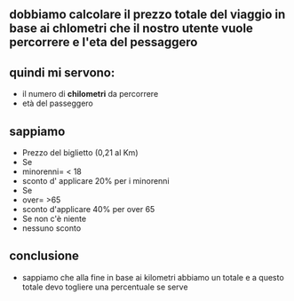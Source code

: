
## dobbiamo calcolare il prezzo totale del viaggio in base ai chlometri che il nostro utente vuole percorrere e l'eta del pessaggero 

## quindi mi servono: 
- il numero di **chilometri** da percorrere 
- età del passeggero

## sappiamo ##
- Prezzo del biglietto (0,21 al Km)
- Se
- minorenni= < 18
- sconto d' applicare 20% per i minorenni
- Se
- over= >65
- sconto d'applicare 40% per over 65
- Se non c'è niente 
- nessuno sconto


## conclusione ##
- sappiamo che alla fine in base ai kilometri abbiamo un totale e a questo totale devo togliere una percentuale se serve 